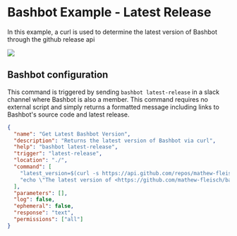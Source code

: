 # Bashbot Example - Latest Release

In this example, a curl is used to determine the latest version of Bashbot through the github release api

<img src="https://i.imgur.com/w3wouOR.gif">

## Bashbot configuration

This command is triggered by sending `bashbot latest-release` in a slack channel where Bashbot is also a member. This command requires no external script and simply returns a formatted message including links to Bashbot's source code and latest release.

```json
{
  "name": "Get Latest Bashbot Version",
  "description": "Returns the latest version of Bashbot via curl",
  "help": "bashbot latest-release",
  "trigger": "latest-release",
  "location": "./",
  "command": [
    "latest_version=$(curl -s https://api.github.com/repos/mathew-fleisch/bashbot/releases/latest | grep tag_name | cut -d '\"' -f 4)",
    "echo \"The latest version of <https://github.com/mathew-fleisch/bashbot|Bashbot>: <https://github.com/mathew-fleisch/bashbot/releases/tag/$latest_version|$latest_version>\""
  ],
  "parameters": [],
  "log": false,
  "ephemeral": false,
  "response": "text",
  "permissions": ["all"]
}
```

